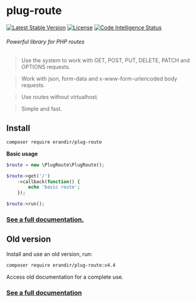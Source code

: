 # plug-route

[![Latest Stable Version](https://poser.pugx.org/erandir/plug-route/version)](https://packagist.org/packages/erandir/plug-route)
[![License](https://poser.pugx.org/erandir/plug-route/license)](https://packagist.org/packages/erandir/plug-route)
[![Code Intelligence Status](https://scrutinizer-ci.com/g/erandirjunior/plug-route/badges/code-intelligence.svg?b=master)](https://scrutinizer-ci.com/code-intelligence)
<!--[![Scrutinizer Code Quality](https://scrutinizer-ci.com/g/erandirjunior/plug-route/badges/quality-score.png?b=master)](https://scrutinizer-ci.com/g/erandirjunior/plug-route/?branch=master)
[![Build Status](https://scrutinizer-ci.com/g/erandirjunior/plug-route/badges/build.png?b=master)](https://scrutinizer-ci.com/g/erandirjunior/plug-route/build-status/master)-->

###### Powerful library for PHP routes

> Use the system to work with GET, POST, PUT, DELETE, PATCH and OPTIONS requests.

> Work with json, form-data and x-www-form-urlencoded body requests.

> Use routes without virtualhost.

> Simple and fast.

## Install
```bash
composer require erandir/plug-route
```

**Basic usage**

```php
$route = new \PlugRoute\PlugRoute();

$route->get('/')
    ->callback(function() {
        echo 'basic route';
    });

$route->run();
```

### <a href="https://github.com/erandirjunior/plug-route/blob/master/doc/installation.md">See a full documentation.</a>


## Old version
Install and use an old version, run:
```bash
composer require erandir/plug-route:v4.4
```

Access old documentation for a complete use.
### <a href="https://github.com/erandirjunior/plug-route/blob/master/doc/old/installation.md">See a full documentation</a>

